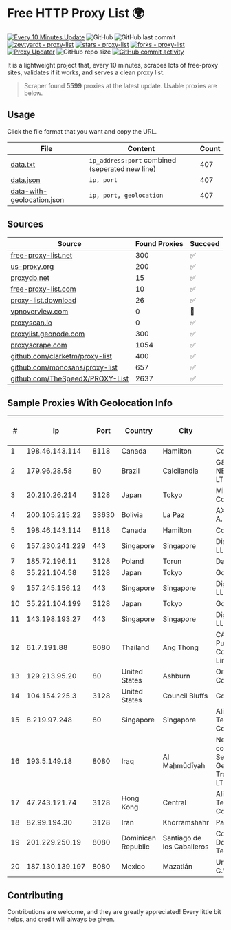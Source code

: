 
# Free HTTP Proxy List 🌍

[![Every 10 Minutes Update](https://github.com/mertguvencli/http-proxy-list/actions/workflows/main.yml/badge.svg?branch=main)](https://github.com/mertguvencli/http-proxy-list/actions/workflows/main.yml)
![GitHub](https://img.shields.io/github/license/mertguvencli/http-proxy-list)
![GitHub last commit](https://img.shields.io/github/last-commit/mertguvencli/http-proxy-list)
[![zevtyardt - proxy-list](https://img.shields.io/static/v1?label=zevtyardt&message=proxy-list&color=blue&logo=github)](https://github.com/zevtyardt/proxy-list "Go to GitHub repo")
[![stars - proxy-list](https://img.shields.io/github/stars/zevtyardt/proxy-list?style=social)](https://github.com/zevtyardt/proxy-list)
[![forks - proxy-list](https://img.shields.io/github/forks/zevtyardt/proxy-list?style=social)](https://github.com/zevtyardt/proxy-list)
[![Proxy Updater](https://github.com/zevtyardt/proxy-list/workflows/Proxy%20Updater/badge.svg)](https://github.com/zevtyardt/proxy-list/actions?query=workflow:"Proxy+Updater")
![GitHub repo size](https://img.shields.io/github/repo-size/zevtyardt/proxy-list)
[![GitHub commit activity](https://img.shields.io/github/commit-activity/m/zevtyardt/proxy-list?logo=commits)](https://github.com/zevtyardt/proxy-list/commits/main)

It is a lightweight project that, every 10 minutes, scrapes lots of free-proxy sites, validates if it works, and serves a clean proxy list.

> Scraper found **5599** proxies at the latest update. Usable proxies are below.

## Usage

Click the file format that you want and copy the URL.

|File|Content|Count|
|----|-------|-----|
|[data.txt](https://raw.githubusercontent.com/mertguvencli/http-proxy-list/main/proxy-list/data.txt)|`ip_address:port` combined (seperated new line)|407|
|[data.json](https://raw.githubusercontent.com/mertguvencli/http-proxy-list/main/proxy-list/data.json)|`ip, port`|407|
|[data-with-geolocation.json](https://raw.githubusercontent.com/mertguvencli/http-proxy-list/main/proxy-list/data-with-geolocation.json)|`ip, port, geolocation`|407|

## Sources

|Source|Found Proxies|Succeed|
|------|-------------|-------|
|[free-proxy-list.net](https://free-proxy-list.net)|300|✅|
|[us-proxy.org](https://www.us-proxy.org)|200|✅|
|[proxydb.net](http://proxydb.net)|15|✅|
|[free-proxy-list.com](https://free-proxy-list.com/?page=&port=&type%5B%5D=http&type%5B%5D=https&up_time=0&search=Search)|10|✅|
|[proxy-list.download](https://www.proxy-list.download/HTTP)|26|✅|
|[vpnoverview.com](https://vpnoverview.com/privacy/anonymous-browsing/free-proxy-servers)|0|🚫|
|[proxyscan.io](https://www.proxyscan.io)|0|✅|
|[proxylist.geonode.com](https://proxylist.geonode.com/api/proxy-list?limit=300&page=1&sort_by=lastChecked&sort_type=desc&protocols=http,https)|300|✅|
|[proxyscrape.com](https://api.proxyscrape.com/v2/?request=displayproxies&protocol=http&timeout=10000&country=all&ssl=all&anonymity=all)|1054|✅|
|[github.com/clarketm/proxy-list](https://raw.githubusercontent.com/clarketm/proxy-list/master/proxy-list-raw.txt)|400|✅|
|[github.com/monosans/proxy-list](https://raw.githubusercontent.com/monosans/proxy-list/main/proxies/http.txt)|657|✅|
|[github.com/TheSpeedX/PROXY-List](https://raw.githubusercontent.com/TheSpeedX/PROXY-List/master/http.txt)|2637|✅|


## Sample Proxies With Geolocation Info

|#|Ip|Port|Country|City|Internet Service Provider|
|-|--|----|-------|----|-------------------------|
|1|198.46.143.114|8118|Canada|Hamilton|ColoCrossing|
|2|179.96.28.58|80|Brazil|Calcilandia|G8 NETWORKS LTDA|
|3|20.210.26.214|3128|Japan|Tokyo|Microsoft Corporation|
|4|200.105.215.22|33630|Bolivia|La Paz|AXS Bolivia S. A.|
|5|198.46.143.114|8118|Canada|Hamilton|ColoCrossing|
|6|157.230.241.229|443|Singapore|Singapore|DigitalOcean, LLC|
|7|185.72.196.11|3128|Poland|Torun|Data Space|
|8|35.221.104.58|3128|Japan|Tokyo|Google LLC|
|9|157.245.156.12|443|Singapore|Singapore|DigitalOcean, LLC|
|10|35.221.104.199|3128|Japan|Tokyo|Google LLC|
|11|143.198.193.27|443|Singapore|Singapore|DigitalOcean, LLC|
|12|61.7.191.88|8080|Thailand|Ang Thong|CAT Telecom Public Company Limited|
|13|129.213.95.20|80|United States|Ashburn|Oracle Corporation|
|14|104.154.225.3|3128|United States|Council Bluffs|Google LLC|
|15|8.219.97.248|80|Singapore|Singapore|Alibaba (US) Technology Co., Ltd.|
|16|193.5.149.18|8080|Iraq|Al Maḩmūdīyah|Net Max for communication Services and General Trading Co. LTD|
|17|47.243.121.74|3128|Hong Kong|Central|Alibaba (US) Technology Co., Ltd.|
|18|82.99.194.30|3128|Iran|Khorramshahr|ParsOnline Co.|
|19|201.229.250.19|8080|Dominican Republic|Santiago de los Caballeros|Compañía Dominicana de Teléfonos S. A.|
|20|187.130.139.197|8080|Mexico|Mazatlán|Uninet S.A. de C.V.|



## Contributing

Contributions are welcome, and they are greatly appreciated! Every
little bit helps, and credit will always be given.

